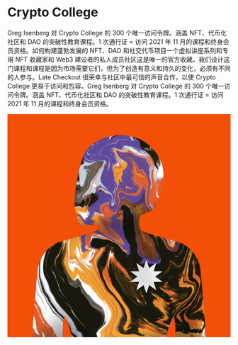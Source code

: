 # Crypto College

Greg Isenberg 对 Crypto College 的 300 个唯一访问令牌。涵盖 NFT、代币化社区和 DAO 的突破性教育课程。1 次通行证 = 访问 2021 年 11 月的课程和终身会员资格。如何构建蓬勃发展的 NFT、DAO 和社交代币项目一个虚拟讲座系列和专用 NFT 收藏家和 Web3 建设者的私人成员社区这是唯一的官方收藏。我们设计这门课程和课程是因为市场需要它们，但为了创造有意义和持久的变化，必须有不同的人参与。Late Checkout 很荣幸与社区中最可信的声音合作，以使 Crypto College 更易于访问和包容。Greg Isenberg 对 Crypto College 的 300 个唯一访问令牌。涵盖 NFT、代币化社区和 DAO 的突破性教育课程。1 次通行证 = 访问 2021 年 11 月的课程和终身会员资格。

![nft](1.png)

